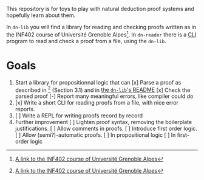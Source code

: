 This repository is for toys to play with natural deduction proof systems and hopefully learn about them.

In `dn-lib` you will find a library for reading and checking proofs written as in the INF402 course of Université Grenoble Alpes[^1].
In `dn-reader` there is a <abbr title="Command Line Interface">CLI</abbr> program to read and check a proof from a file, using  the `dn-lib`.

# Goals
1. Start a library for propositionnal logic that can
    [x] Parse a proof as described in [^1] (Section 3.1) and in [the `dn-lib`'s README](./dn-lib/README.MD)
    [x] Check the parsed proof
    [-] Report many meaningful errors, like compiler could do
2. [x] Write a short CLI for reading proofs from a file, with nice error reports.
3. [ ] Write a REPL for writing proofs record by record
3. Further improvement
    [ ] Lighten proof syntax, removing the boilerplate justifications.
    [ ] Allow comments in proofs.
    [ ] Introduce first order logic.
    [ ] Allow (semi?)-automatic proofs.
        [ ] In propositional logic
        [ ] In first-order logic

[^1]: [A link to the INF402 course of Université Grenoble Alpes](https://wackb.gricad-pages.univ-grenoble-alpes.fr/inf402/Poly-inf402.pdf)
